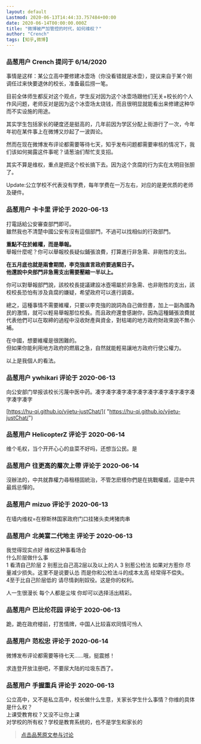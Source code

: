```yaml
---
layout: default
Lastmod: 2020-06-13T14:44:33.757484+00:00
date: 2020-06-14T00:00:00.000Z
title: "微博被严加管控的时代，如何维权？"
author: "Crench"
tags: [知乎,微博]
---
```



### 品葱用户 **Crench** 提问于 6/14/2020
    
事情是这样：某公立高中要修建冰壶场（你没看错就是冰壶），提议来自于某个刚调任过来快要退休的校长，准备最后捞一笔。  
  
目前全体师生都反对这个观点，学生反对因为这个冰壶场跟他们无关+校长的个人作风问题，老师反对是因为这个冰壶场太烧钱，而且很明显就能看出来修建这种华而不实设施的用途。  
  
其实学生包括家长的硬度还是挺高的，几年前因为学区分配上街游行了一次，今年年初在某件事上在微博又炒起了一波舆论。  
  
然而在现在微博发布评论都需要等待七天，知乎发布问题都需要审核的情况下，我们该如何揭露这件事呢？请葱油们帮忙支支招。  
  
其实不算是维权，重点是把这个校长搞下去。因为这个贪腐的行为实在太明目张胆了。  
  
Update:公立学校不代表没有学费，每年学费在一万左右，对应的是更优质的老师及硬件。
    
                

### 品葱用户 **卡卡里** 评论于 2020-06-13
        
打電話給公安審查部門即可。  
雖然我也不清楚中國公安有沒有這個部門，不過可以找相似的行政部門。  
  
**重點不在於維權，而是舉報。**  
舉報什麼呢？你可以舉報校長疑似鋪張浪費，打算進行非急需、非剛性的支出。  
  
**在五月底也就是兩會期間，李克強直言政府要過緊日子。**  
**他還說中央部門非急需支出需要壓縮一半以上。**  
  
你可以對舉報部門說，該校校長提議建設冰壺場屬於非急需、也非剛性的支出，該校校長恐怕有涉及貪腐的嫌疑，希望政府可以進行調查。  
  
總之，這種事情不需要維權，只要以李克強的說詞為自己做但書，加上一副為國為民的激情，就可以輕易舉報那位校長。而且政府還會感謝你，因為這種鋪張浪費就代表他們可以在取締的過程中沒收財產與資金，對枯竭的地方政府財政來說不無小補。  
  
  
在中國，想要維權是很困難的。  
但如果你能利用地方政府的燃眉之急，自然就能輕易讓地方政府行使公權力。  
  
以上是我個人的看法。
        
                

### 品葱用户 **ywhikari** 评论于 2020-06-13
        
向公安部门举报该校长污蔑中医中药。凑字凑字凑字凑字凑字凑字凑字凑字凑字凑字凑字凑字  
  
[https://hu-qi.github.io/vjietu-justChat/]( "https://hu-qi.github.io/vjietu-justChat/")
        
                

### 品葱用户 **HelicopterZ** 评论于 2020-06-14
        
维个毛权，当个开开心心的韭菜不好吗，还想当公民。是
        
                

### 品葱用户 **往更高的層次上帶** 评论于 2020-06-14
        
沒辦法的，中共就靠權力尋租穩固統治，不管怎麽樣你們是在挑戰權威，這是中共最爲忌憚的。
        
                

### 品葱用户 **mizuo** 评论于 2020-06-13
        
在墙内维权=在穆斯林国家政府门口挂猪头卖烤猪肉串
        
                

### 品葱用户 **北美富二代地主** 评论于 2020-06-13
        
我觉得现实点好 维权这种事看场合  
什么阶层做什么事  
1 看清自己阶层 2 别惹比自己高2层以及以上的人 3 别惹公检法 如果对方惹你 尽量减少损失。这里不是说要认怂 而是你和公检法斗的成本太高 经常得不偿失。  
4至于比自己阶层低的 请尽情剥削奴役。这是你的权利。  
  
  
人一生很漫长 每个人都是尘埃 你却可以选择活出精彩。
        
                

### 品葱用户 **巴比伦花园** 评论于 2020-06-13
        
跪，跪在政府楼前，打苦情牌，中国人比较喜欢同情可怜人
        
                

### 品葱用户 **范松忠** 评论于 2020-06-14
        
微博发布评论都需要等待七天……哦，挺震撼！  
  
求连登开放注册吧，不要尿大陆的垃圾东西了。
        
                

### 品葱用户 **手握重兵** 评论于 2020-06-13
        
公立高中，又不是私立高中，校长做什么生意，关家长学生什么事情？你维的具体是什么权？  
上课受教育权？又没不让你上课  
对学校的所有权？学校是教育系统的，也不是学生和家长的
        
                





> [点击品葱原文参与讨论](https://pincong.rocks/question/27198?warning)

